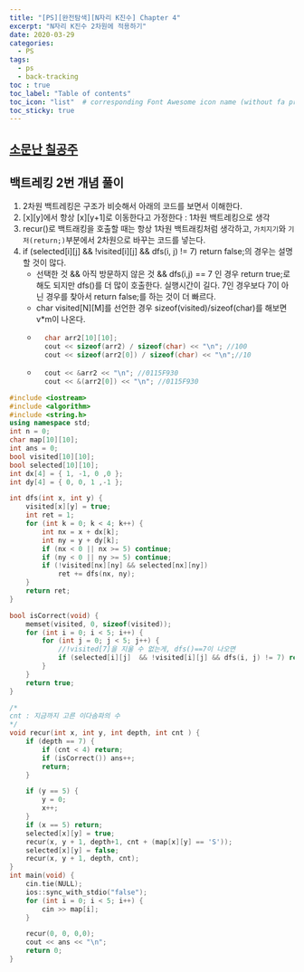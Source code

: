 ```yaml
---
title: "[PS][완전탐색][N자리 K진수] Chapter 4"
excerpt: "N자리 K진수 2차원에 적용하기"
date: 2020-03-29
categories:
  - PS
tags:
  - ps 
  - back-tracking
toc : true
toc_label: "Table of contents"
toc_icon: "list"  # corresponding Font Awesome icon name (without fa prefix)
toc_sticky: true
---
```


## [소문난 칠공주](https://www.acmicpc.net/problem/1941)

## 백트레킹 2번 개념 풀이

1. 2차원 백트레킹은 구조가 비슷해서 아래의 코드를 보면서 이해한다.
1. \[x\]\[y\]에서 항상 \[x\]\[y+1\]로 이동한다고 가정한다 : 1차원 백트레킹으로 생각
1. recur()로 백트래킹을 호출할 때는 항상 1차원 백트래킹처럼 생각하고, `가치지기`와 `기저(return;)`부분에서 2차원으로 바꾸는 코드를 넣는다.
1. if (selected[i][j]  && !visited[i][j] && dfs(i, j) != 7) return false;의 경우는 설명할 것이 많다.
	- 선택한 것 && 아직 방문하지 않은 것 && dfs(i,j) == 7 인 경우 return true;로 해도 되지만 dfs()를 더 많이 호출한다. 실행시간이 길다. 7인 경우보다 7이 아닌 경우를 찾아서 return false;를 하는 것이 더 빠르다.
	- char visited\[N\]\[M\]를 선언한 경우 sizeof(visited)/sizeof(char)를 해보면 v\*m이 나온다. 
	- ```cpp
		char arr2[10][10];
		cout << sizeof(arr2) / sizeof(char) << "\n"; //100
		cout << sizeof(arr2[0]) / sizeof(char) << "\n";//10
		```
	- ```cpp
		cout << &arr2 << "\n"; //0115F930
		cout << &(arr2[0]) << "\n"; //0115F930
		```

```cpp
#include <iostream>
#include <algorithm>
#include <string.h>
using namespace std;
int n = 0;
char map[10][10];
int ans = 0;
bool visited[10][10];
bool selected[10][10];
int dx[4] = { 1, -1, 0 ,0 };
int dy[4] = { 0, 0, 1 ,-1 };

int dfs(int x, int y) {
	visited[x][y] = true;
	int ret = 1;
	for (int k = 0; k < 4; k++) {
		int nx = x + dx[k];
		int ny = y + dy[k];
		if (nx < 0 || nx >= 5) continue;
		if (ny < 0 || ny >= 5) continue;
		if (!visited[nx][ny] && selected[nx][ny]) 
			ret += dfs(nx, ny);
	}
	return ret;
}

bool isCorrect(void) {
	memset(visited, 0, sizeof(visited));
	for (int i = 0; i < 5; i++) {
		for (int j = 0; j < 5; j++) {
			//!visited[7]을 지울 수 없는게, dfs()==7이 나오면 
			if (selected[i][j]  && !visited[i][j] && dfs(i, j) != 7) return false;
		}
	}
	return true;
}

/*
cnt : 지금까지 고른 이다솜파의 수
*/
void recur(int x, int y, int depth, int cnt ) {
	if (depth == 7) {
		if (cnt < 4) return;
		if (isCorrect()) ans++;
		return;
	}

	if (y == 5) {
		y = 0;
		x++;
	}
	if (x == 5) return;
	selected[x][y] = true;
	recur(x, y + 1, depth+1, cnt + (map[x][y] == 'S'));
	selected[x][y] = false;
	recur(x, y + 1, depth, cnt);
}
int main(void) {
	cin.tie(NULL);
	ios::sync_with_stdio("false");
	for (int i = 0; i < 5; i++) {
		cin >> map[i];
	}

	recur(0, 0, 0,0);
	cout << ans << "\n";
	return 0;
}
```